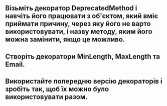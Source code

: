 ## Візьміть декоратор DeprecatedMethod і навчіть його працювати з об'єктом, який вміє приймати причину, через яку його не варто використовувати, і назву методу, яким його можна замінити, якщо це можливо.

## Створіть декоратори MinLength, MaxLength та Email. 

## Використайте попередню версію декораторів і зробіть так, щоб їх можно було використовувати разом.
